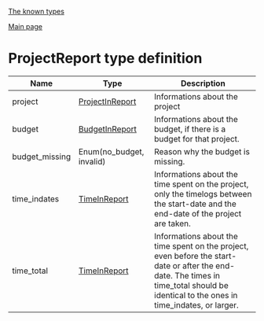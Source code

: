 
[The known types](./README.md)

[Main page](../README.md)

# ProjectReport type definition

Name    |   Type  |  Description
--------|---------|-------------
project | [ProjectInReport](../types/ProjectInReport.md) | Informations about the project
budget | [BudgetInReport](../types/BudgetInReport.md) | Informations about the budget, if there is a budget for that project.
budget_missing | Enum(no_budget, invalid) | Reason why the budget is missing.
time_indates | [TimeInReport](../types/TimeInReport.md) | Informations about the time spent on the project, only the timelogs between the start-date and the end-date of the project are taken.
time_total | [TimeInReport](../types/TimeInReport.md) | Informations about the time spent on the project, even before the start-date or after the end-date. The times in time_total should be identical to the ones in time_indates, or larger.


